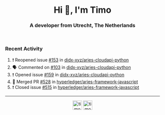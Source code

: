 <h1 align="center">Hi 👋, I'm Timo</h1>
<h3 align="center">A developer from Utrecht, The Netherlands</h3>
<br/>
<!-- https://github.com/rahuldkjain/github-profile-readme-generator --!>

<!--  <p align="left"><img src="https://github-readme-stats.vercel.app/api?username=timoglastra&show_icons=true&count_private=true&" alt="timoglastra" /></p> --!>

<!--
Github language stats
<p align="left"><img src="https://github-readme-stats.vercel.app/api/top-langs/?username=timoglastra&layout=compact" alt="timoglastra" /><p>
-->

<!-- Codestats language stats -->
<!-- <p align="left"><img src="https://codestats-readme.vercel.app/api/top-langs/?username=timoglastra&layout=compact&language_count=12" alt="timoglastra" /><p>    --!>
  
<h3>Recent Activity</h3>

<!--START_SECTION:activity-->
1. ❗️ Reopened issue [#153](https://github.com/didx-xyz/aries-cloudapi-python/issues/153) in [didx-xyz/aries-cloudapi-python](https://github.com/didx-xyz/aries-cloudapi-python)
2. 🗣 Commented on [#103](https://github.com/didx-xyz/aries-cloudapi-python/issues/103) in [didx-xyz/aries-cloudapi-python](https://github.com/didx-xyz/aries-cloudapi-python)
3. ❗️ Opened issue [#159](https://github.com/didx-xyz/aries-cloudapi-python/issues/159) in [didx-xyz/aries-cloudapi-python](https://github.com/didx-xyz/aries-cloudapi-python)
4. 🎉 Merged PR [#528](https://github.com/hyperledger/aries-framework-javascript/pull/528) in [hyperledger/aries-framework-javascript](https://github.com/hyperledger/aries-framework-javascript)
5. ❗️ Closed issue [#515](https://github.com/hyperledger/aries-framework-javascript/issues/515) in [hyperledger/aries-framework-javascript](https://github.com/hyperledger/aries-framework-javascript)
<!--END_SECTION:activity-->

---

<p align="center">
<a href="https://twitter.com/timoglastra" target="blank"><img align="center" src="https://cdn.jsdelivr.net/npm/simple-icons@3.0.1/icons/twitter.svg" alt="timoglastra" height="30" width="30" /></a>
<a href="https://linkedin.com/in/timoglastra" target="blank"><img align="center" src="https://cdn.jsdelivr.net/npm/simple-icons@3.0.1/icons/linkedin.svg" alt="timoglastra" height="30" width="30" /></a>
</p>



